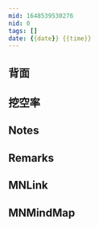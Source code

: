 ```yaml
---
mid: 1648539530276
nid: 0
tags: []
date: {{date}} {{time}}
---
```




## 背面



## 挖空率



## Notes



## Remarks



## MNLink



## MNMindMap


